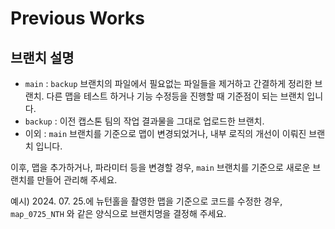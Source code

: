 # Previous Works

## 브랜치 설명
* `main` : `backup` 브랜치의 파일에서 필요없는 파일들을 제거하고 간결하게 정리한 브랜치. 다른 맵을 테스트 하거나 기능 수정등을 진행할 때 기준점이 되는 브랜치 입니다.
* `backup` : 이전 캡스톤 팀의 작업 결과물을 그대로 업로드한 브랜치.
* 이외 : `main` 브랜치를 기준으로 맵이 변경되었거나, 내부 로직의 개선이 이뤄진 브랜치 입니다.

이후, 맵을 추가하거나, 파라미터 등을 변경할 경우, `main` 브랜치를 기준으로 새로운 브랜치를 만들어 관리해 주세요.

예시) 2024. 07. 25.에 뉴턴홀을 촬영한 맵을 기준으로 코드를 수정한 경우, `map_0725_NTH` 와 같은 양식으로 브랜치명을 결정해 주세요.
